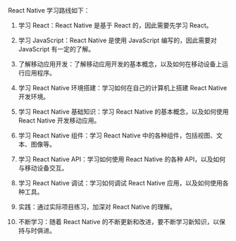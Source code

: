 
React Native 学习路线如下：

1. 学习 React：React Native 是基于 React 的，因此需要先学习 React。
    
2. 学习 JavaScript：React Native 是使用 JavaScript 编写的，因此需要对 JavaScript 有一定的了解。
    
3. 了解移动应用开发：了解移动应用开发的基本概念，以及如何在移动设备上运行应用程序。
    
4. 学习 React Native 环境搭建：学习如何在自己的计算机上搭建 React Native 开发环境。
    
5. 学习 React Native 基础知识：学习 React Native 的基本概念，以及如何使用 React Native 开发移动应用。
    
6. 学习 React Native 组件：学习 React Native 中的各种组件，包括视图、文本、图像等。
    
7. 学习 React Native API：学习如何使用 React Native 的各种 API，以及如何与移动设备交互。
    
8. 学习 React Native 调试：学习如何调试 React Native 应用，以及如何使用各种工具。
    
9. 实践：通过实际项目练习，加深对 React Native 的理解。
    
10. 不断学习：随着 React Native 的不断更新和改进，要不断学习新知识，以保持与时俱进。